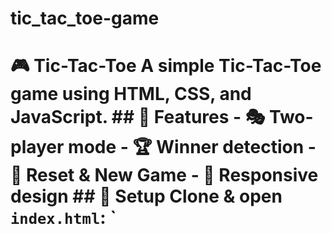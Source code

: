 # tic_tac_toe-game
# 🎮 Tic-Tac-Toe    A simple **Tic-Tac-Toe** game using **HTML, CSS, and JavaScript**.    ## 🚀 Features   - 🎭 Two-player mode   - 🏆 Winner detection   - 🔄 Reset &amp; New Game   - 📱 Responsive design    ## 📂 Setup   Clone &amp; open `index.html`:   `  
